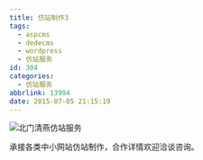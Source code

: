 ```yaml
---
title: 仿站制作3
tags:
  - aspcms
  - dedecms
  - wordpress
  - 仿站服务
id: 304
categories:
  - 仿站服务
abbrlink: 13994
date: 2015-07-05 21:15:19
---
```


![北门清燕仿站服务](http://ww4.sinaimg.cn/large/4eed32f2jw1ets71p022vj206o08wmxo.jpg "北门清燕仿站服务") 

承接各类中小网站仿站制作，合作详情欢迎洽谈咨询。